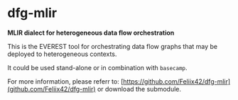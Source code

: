 # dfg-mlir

**MLIR dialect for heterogeneous data flow orchestration**

This is the EVEREST tool for orchestrating data flow graphs that may be deployed to heterogeneous contexts.

It could be used stand-alone or in combination with `basecamp`.

For more information, please referr to: [https://github.com/Feliix42/dfg-mlir](github.com/Feliix42/dfg-mlir) or download the submodule.

